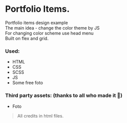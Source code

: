# Portfolio Items. 
Portfolio items design example\
The main idea - change the color theme by JS\
For changing color scheme use head menu\
Built on flex and grid.
### Used:
 - HTML
 - CSS
 - SCSS
 - JS
 - Some free foto
### Third party assets: (thanks to all who made it :pray:)
 - Foto
 > All credits in html files.
